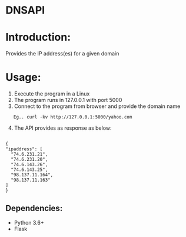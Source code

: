 # DNSAPI
Introduction:
============
  
  Provides the IP address(es) for a given domain

Usage:
=====
 
  1. Execute the program in a Linux 
  2. The program runs in 127.0.0.1 with port 5000
  3. Connect to the program from browser and provide the domain name
  ```
     Eg.. curl -kv http://127.0.0.1:5000/yahoo.com
  ```

  4. The API provides as response as below:
  ```
    
{
  "ipaddress": [
    "74.6.231.21",
    "74.6.231.20",
    "74.6.143.26",
    "74.6.143.25",
    "98.137.11.164",
    "98.137.11.163"
  ]
}

  ```
Dependencies:
------------
   - Python 3.6+
   - Flask  
